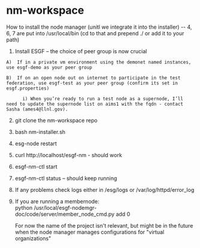 # nm-workspace

How to install the node manager (unitl we integrate it into the installer) --  4, 6, 7 are put into /usr/local/bin (cd to that and prepend ./ or add it to your path)

  1) Install ESGF – the choice of peer group is now crucial

    A)  If in a private vm environment using the demonet named instances, use esgf-demo as your peer group

    B)  If on an open node out on internet to participate in the test federation, use esgf-test as your peer group (confirm its set in esgf.properties)

          i) When you’re ready to run a test node as a supernode, I’ll need to update the supernode list on aims1 with the fqdn - contact Sasha (ames4@llnl.gov).   

  2) git clone the nm-workspace repo

  3) bash nm-installer.sh

  4) esg-node restart

  5)  curl http://localhost/esgf-nm  - should work

  6) esgf-nm-ctl start

  7) esgf-nm-ctl status – should keep running

  8) If any problems check logs either in /esg/logs or /var/log/httpd/error_log

  9) If you are running a membernode:  
       python /usr/local/esgf-nodemgr-doc/code/server/member_node_cmd.py add <project> 0

      For now the name of the project isn't relevant, but might be in the future when the node manager manages configurations for "virtual organizations"


